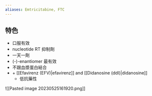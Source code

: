 ```yaml
---
aliases: Emtricitabine, FTC
---
```

## 特色
- 口服有效
- nucleotide RT 抑制劑
- 一天一劑
- (-)-enantiomer 最有效
- 不跟血漿蛋白結合
- \+ [[Efavirenz (EFV)|efavirenz]] and [[Didanosine (ddI)|didanosine]]
	- 低抗藥性

![[Pasted image 20230525161920.png]]